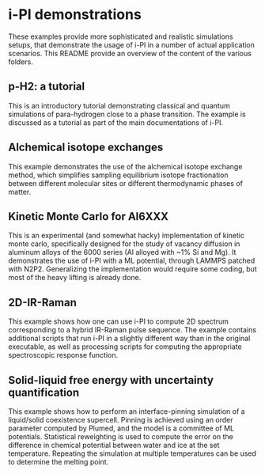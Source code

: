 i-PI demonstrations
===================

These examples provide more sophisticated and realistic simulations setups, that 
demonstrate the usage of i-PI in a number of actual application scenarios. 
This README provide an overview of the content of the various folders.


p-H2: a tutorial
----------------

This is an introductory tutorial demonstrating classical and quantum simulations
of para-hydrogen close to a phase transition. The example is discussed as a tutorial
as part of the main documentations of i-PI. 


Alchemical isotope exchanges
----------------------------

This example demonstrates the use of the alchemical isotope exchange method, which simplifies
sampling equilibrium isotope fractionation between different molecular sites or different
thermodynamic phases of matter.


Kinetic Monte Carlo for Al6XXX
------------------------------

This is an experimental (and somewhat hacky) implementation of kinetic monte carlo, 
specifically designed for the study of vacancy diffusion in aluminum alloys of the 6000 series (Al alloyed with ~1% Si and Mg).
It demonstrates the use of i-PI with a ML potential, through LAMMPS patched with N2P2. Generalizing the implementation would require some coding, but most of the heavy lifting is already done. 

2D-IR-Raman
-----------

This example shows how one can use i-PI to compute 2D spectrum corresponding to a hybrid IR-Raman pulse sequence. The example contains additional scripts that run i-PI in a slightly different way than in the original executable, as well as processing scripts for computing the appropriate spectroscopic response function.

Solid-liquid free energy with uncertainty quantification
--------------------------------------------------------

This example shows how to perform an interface-pinning simulation of a liquid/solid coexistence supercell. 
Pinning is achieved using an order parameter computed by Plumed, and the model is a committee of ML potentials.
Statistical reweighting is used to compute the error on the difference in chemical potential between
water and ice at the set temperature. Repeating the simulation at multiple temperatures can be used to determine
the melting point.
